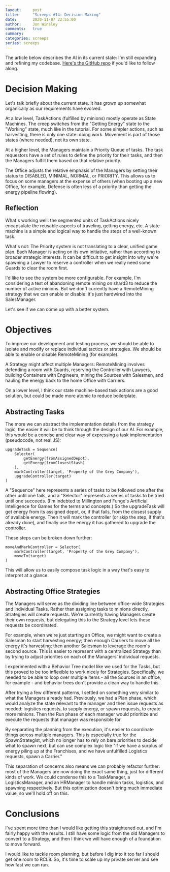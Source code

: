 ```yaml
---
layout:     post
title:      "Screeps #14: Decision Making"
date:       2020-11-07 22:55:00
author:     Jon Winsley
comments:   true
summary:    
categories: screeps
series: screeps
---
```


The article below describes the AI in its current state: I'm still expanding and refining my codebase. [Here's the GitHub repo](https://github.com/glitchassassin/screeps) if you'd like to follow along.

# Decision Making

Let's talk briefly about the current state. It has grown up somewhat organically as our requirements have evolved.

At a low level, TaskActions (fulfilled by minions) mostly operate as State Machines. The creep switches from the "Getting Energy" state to the "Working" state, much like in the tutorial. For some simpler actions, such as harvesting, there is only one state: doing work. Movement is part of those states (where needed), not its own state.

At a higher level, the Managers maintain a Priority Queue of tasks. The task requestors have a set of rules to define the priority for their tasks, and then the Managers fulfill them based on that relative priority.

The Office adjusts the relative emphasis of the Managers by setting their status to DISABLED, MINIMAL, NORMAL, or PRIORITY. This allows us to focus on some managers at the expense of others (when booting up a new Office, for example, Defense is often less of a priority than getting the energy pipeline flowing).

## Reflection

What's working well: the segmented units of TaskActions nicely encapsulate the reusable aspects of traveling, getting energy, etc. A state machine is a simple and logical way to handle the steps of a well-known task.

What's not: The Priority system is not translating to a clear, unified game plan. Each Manager is acting on its own initiative, rather than according to broader strategic interests. It can be difficult to get insight into why we're spawning a Lawyer to reserve a controller when we really need some Guards to clear the room first.

I'd like to see the system be more configurable. For example, I'm considering a test of abandoning remote mining on shard3 to reduce the number of active minions. But we don't currently have a RemoteMining strategy that we can enable or disable: it's just hardwired into the SalesManager.

Let's see if we can come up with a better system.

# Objectives

To improve our development and testing process, we should be able to isolate and modify or replace individual tactics or strategies. We should be able to enable or disable RemoteMining (for example).

A Strategy might affect multiple Managers: RemoteMining involves defending a room with Guards, reserving the Controller with Lawyers, building Containers with Engineers, mining the Sources with Salesmen, and hauling the energy back to the home Office with Carriers.

On a lower level, I think our state machine-based task actions are a good solution, but could be made more atomic to reduce boilerplate.

## Abstracting Tasks

The more we can abstract the implementation details from the strategy logic, the easier it will be to think through the design of our AI. For example, this would be a concise and clear way of expressing a task implementation (pseudocode, not real JS):

```
upgradeTask = Sequence(
    Selector(
        getEnergy(fromAssignedDepot),
        getEnergy(fromClosestStash)
    ),
    markController(target, 'Property of the Grey Company'),
    upgradeController(target)
)
```

A "Sequence" here represents a series of tasks to be followed one after the other until one fails, and a "Selector" represents a series of tasks to be tried until one succeeds. (I'm indebted to Millington and Funge's Artificial Intelligence for Games for the terms and concepts.) So the upgradeTask will get energy from its assigned depot, or, if that fails, from the closest supply of available energy. Then it will mark the controller (or skip the step, if that's already done), and finally use the energy it has gathered to upgrade the controller.

These steps can be broken down further:

```
moveAndMarkController = Selector(
    markController(target, 'Property of the Grey Company'),
    moveTo(target)
)
```

This will allow us to easily compose task logic in a way that's easy to interpret at a glance.

## Abstracting Office Strategies

The Managers will serve as the dividing line between office-wide Strategies and individual Tasks. Rather than assigning tasks to minions directly, Strategies will create requests. We're currently having Managers create their own requests, but delegating this to the Strategy level lets these requests be coordinated.

For example, when we're just starting an Office, we might want to create a Salesman to start harvesting energy; then enough Carriers to move all the energy it's harvesting; then another Salesman to leverage the room's second source. This is easier to represent with a centralized Strategy than by trying to adjust priorities on each of the Managers' individual requests.

I experimented with a Behavior Tree model like we used for the Tasks, but this proved to be too inflexible to work nicely for Strategies. Specifically, we needed to be able to loop over multiple items - all the Sources in an office, for example - and behavior trees don't provide a clean way to handle this.

After trying a few different patterns, I settled on something very similar to what the Managers already had. Previously, we had a Plan phase, which would analyze the state relevant to the manager and then issue requests as needed: logistics requests, to supply energy, or spawn requests, to create more minions. Then the Run phase of each manager would prioritize and execute the requests that manager was responsible for.

By separating the planning from the execution, it's easier to coordinate things across multiple managers. This is especially true for the SpawnStrategist, which no longer has to rely on bare priorities to decide what to spawn next, but can use complex logic like "if we have a surplus of energy piling up at the Franchises, and we have unfulfilled Logistics requests, spawn a Carrier."

This separation of concerns also means we can probably refactor further: most of the Managers are now doing the exact same thing, just for different kinds of work. We could condense this to a TaskManager, a LogisticsManager, and an HRManager to handle minion tasks, logistics, and spawning respectively. But this optimization doesn't bring much immediate value, so we'll hold off on this.

# Conclusions

I've spent more time than I would like getting this straightened out, and I'm fairly happy with the results. I still have some logic from the old Managers to convert to a Strategy, and then I think we will have enough of a foundation to move forward.

I would like to tackle room planning, but before I dig into it too far I should get one room to RCL8. So, it's time to scale up my private server and see how fast we can run.